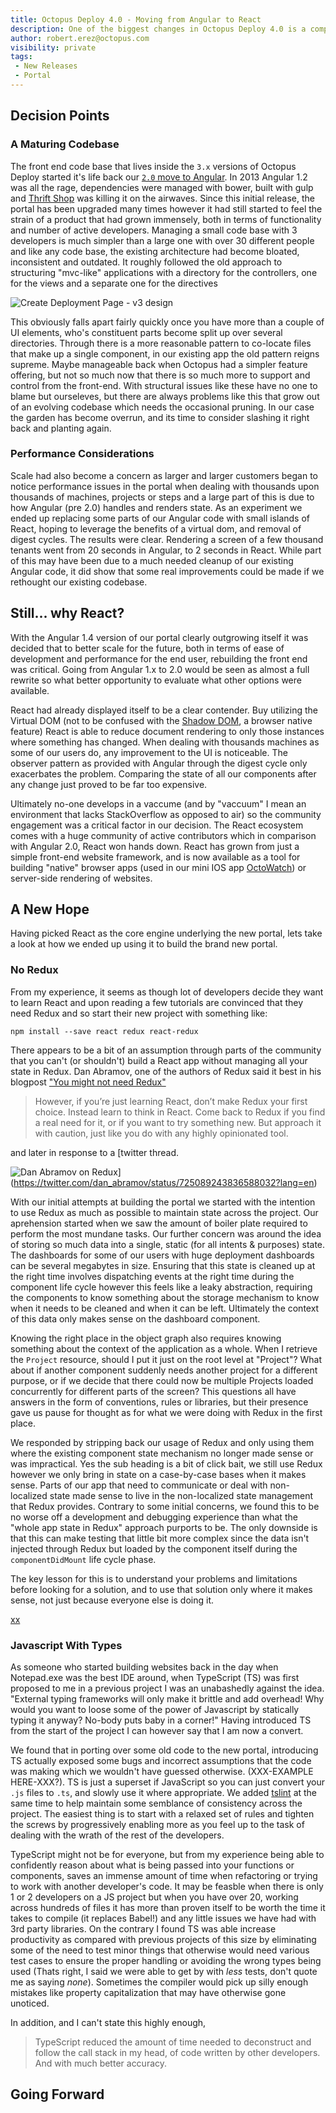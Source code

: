 ```yaml
---
title: Octopus Deploy 4.0 - Moving from Angular to React
description: One of the biggest changes in Octopus Deploy 4.0 is a complete portal rewrite in React. 
author: robert.erez@octopus.com
visibility: private
tags:
 - New Releases
 - Portal
---
```


## Decision Points ##
### A Maturing Codebase ###
The front end code base that lives inside the `3.x` versions of Octopus Deploy started it's life back our [`2.0` move to Angular](https://octopus.com/blog/2.0). In 2013 Angular 1.2 was all the rage, dependencies were managed with bower, built with gulp and [Thrift Shop](https://www.youtube.com/watch?v=QK8mJJJvaes) was killing it on the airwaves. Since this initial release, the portal has been upgraded many times however it had still started to feel the strain of a product that had grown immensely, both in terms of functionality and number of active developers. Managing a small code base with 3 developers is much simpler than a large one with over 30 different people and like any code base, the existing architecture had become bloated, inconsistent and outdated. It roughly followed the old approach to structuring "mvc-like" applications with a directory for the controllers, one for the views and a separate one for the directives

![Create Deployment Page - v3 design](old-directory-structure.png "width=500")

This obviously falls apart fairly quickly once you have more than a couple of UI elements, who's constituent parts become split up over several directories. Through there is a more reasonable pattern to co-locate files that make up a single component, in our existing app the old pattern reigns supreme. Maybe manageable back when Octopus had a simpler feature offering, but not so much now that there is so much more to support and control from the front-end. With structural issues like these have no one to blame but ourseleves, but there are always problems like this that grow out of an evolving codebase which needs the occasional pruning. In our case the garden has become overrun, and its time to consider slashing it right back and planting again. 

### Performance Considerations ###
Scale had also become a concern as larger and larger customers began to notice performance issues in the portal when dealing with thousands upon thousands of machines, projects or steps and a large part of this is due to how Angular (pre 2.0) handles and renders state. As an experiment we ended up replacing some parts of our Angular code with small islands of React, hoping to leverage the benefits of a virtual dom, and removal of digest cycles. The results were clear. Rendering a screen of a few thousand tenants went from 20 seconds in Angular, to 2 seconds in React. While part of this may have been due to a much needed cleanup of our existing Angular code, it did show that some real improvements could be made if we rethought our existing codebase.

## Still... why React? ##
With the Angular 1.4 version of our portal clearly outgrowing itself it was decided that to better scale for the future, both in terms of ease of development and performance for the end user, rebuilding the front end was critical. Going from Angular 1.x to 2.0 would be seen as almost a full rewrite so what better opportunity to evaluate what other options were available. 

React had already displayed itself to be a clear contender. Buy utilizing the Virtual DOM (not to be confused with the [Shadow DOM](https://developer.mozilla.org/en-US/docs/Web/Web_Components/Shadow_DOM), a browser native feature) React is able to reduce document rendering to only those instances where something has changed. When dealing with thousands machines as some of our users do, any improvement to the UI is noticeable. The observer pattern as provided with Angular through the digest cycle only exacerbates the problem. Comparing the state of all our components after any change just proved to be far too expensive.

Ultimately no-one develops in a vaccume (and by "vaccuum" I mean an environment that lacks StackOverflow as opposed to air) so the community engagement was a critical factor in our decision. The React ecosystem comes with a huge community of active contributors which in comparison with Angular 2.0, React won hands down. React has grown from just a simple front-end website framework, and is now available as a tool for building "native" browser apps (used in our mini IOS app [OctoWatch](https://itunes.apple.com/us/app/octowatch/id1232940032?mt=8)) or server-side rendering of websites.


## A New Hope ##
Having picked React as the core engine underlying the new portal, lets take a look at how we ended up using it to build the brand new portal.

### No Redux ###
From my experience, it seems as though lot of developers decide they want to learn React and upon reading a few tutorials are convinced that they need Redux and so start their new project with something like:
```
npm install --save react redux react-redux
```
There appears to be a bit of an assumption through parts of the community that you can't (or shouldn't) build a React app without managing all your state in Redux. Dan Abramov, one of the authors of Redux said it best in his blogpost ["You might not need Redux"](https://medium.com/@dan_abramov/you-might-not-need-redux-be46360cf367)

> However, if you’re just learning React, don’t make Redux your first choice.
Instead learn to think in React. Come back to Redux if you find a real need for it, or if you want to try something new. But approach it with caution, just like you do with any highly opinionated tool.

and later in response to a [twitter thread.

![Dan Abramov on Redux](dan-abramov-on-redux.png "width=500")](https://twitter.com/dan_abramov/status/725089243836588032?lang=en)

With our initial attempts at building the portal we started with the intention to use Redux as much as possible to maintain state across the project. Our aprehension started when we saw the amount of boiler plate required to perform the most mundane tasks. Our further concern was around the idea of storing so much data into a single, static (for all intents & purposes) state. The dashboards for some of our users with huge deployment dashboards can be several megabytes in size. Ensuring that this state is cleaned up at the right time involves dispatching events at the right time during the component life cycle however this feels like a leaky abstraction, requiring the components to know something about the storage mechanism to know when it needs to be cleaned and when it can be left. Ultimately the context of this data only makes sense on the dashboard component.

Knowing the right place in the object graph also requires knowing something about the context of the application as a whole. When I retrieve the `Project` resource, should I put it just on the root level at "Project"? What about if another component suddenly needs another project for a different purpose, or if we decide that there could now be multiple Projects loaded concurrently for different parts of the screen? This questions all have answers in the form of conventions, rules or libraries, but their presence gave us pause for thought as for what we were doing with Redux in the first place.

We responded by stripping back our usage of Redux and only using them where the existing component state mechanism no longer made sense or was impractical. Yes the sub heading is a bit of click bait, we still use Redux however we only bring in state on a case-by-case bases when it makes sense. Parts of our app that need to communicate or deal with non-localized state made sense to live in the non-localized state management that Redux provides. Contrary to some initial concerns, we found this to be no worse off a development and debugging experience than what the "whole app state in Redux" approach purports to be. The only downside is that this can make testing that little bit more complex since the data isn't injected through Redux but loaded by the component itself during the `componentDidMount` life cycle phase.

The key lesson for this is to understand your problems and limitations before looking for a solution, and to use that solution only where it makes sense, not just because everyone else is doing it.

[xx](https://daveceddia.com/what-does-redux-do/)

### Javascript With Types ###

As someone who started building websites back in the day when Notepad.exe was the best IDE around, when TypeScript (TS) was first proposed to me in a previous project I was an unabashedly against the idea. "External typing frameworks will only make it brittle and add overhead! Why would you want to loose some of the power of Javascript by statically typing it anyway? No-body puts baby in a corner!" Having introduced TS from the start of the project I can however say that I am now a convert. 

We found that in porting over some old code to the new portal, introducing TS actually exposed some bugs and incorrect assumptions that the code was making which we wouldn't have guessed otherwise. (XXX-EXAMPLE HERE-XXX?). TS is just a superset if JavaScript so you can just convert your `.js` files to `.ts`, and slowly use it where appropriate. We added [tslint](https://palantir.github.io/tslint/) at the same time to help maintain some semblance of consistency across the project. The easiest thing is to start with a relaxed set of rules and tighten the screws by progressively enabling more as you feel up to the task of dealing with the wrath of the rest of the developers.

TypeScript might not be for everyone, but from my experience being able to confidently reason about what is being passed into your functions or components, saves an immense amount of time when refactoring or trying to work with another developer's code. It may be feasble when there is only 1 or 2 developers on a JS project but when you have over 20, working across hundreds of files it has more than proven itself to be worth the time it takes to compile (it replaces Babel!) and any little issues we have had with 3rd party libraries. On the contrary I found TS was able increase productivity as compared with previous projects of this size by eliminating some of the need to test minor things that otherwise would need various test cases to ensure the proper handling or avoiding the wrong types being used (Thats right, I said we were able to get by with _less_ tests, don't quote me as saying _none_). Sometimes the compiler would pick up silly enough mistakes like property capitalization that may have otherwise gone unoticed. 

In addition, and I can't state this highly enough, 
> TypeScript reduced the amount of time needed to deconstruct and follow the call stack in my head, of code written by other developers. And with much better accuracy.



## Going Forward ##